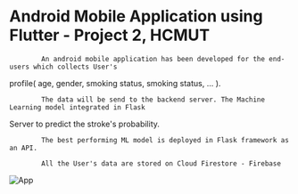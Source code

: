 # Android Mobile Application using Flutter - Project 2, HCMUT

            An android mobile application has been developed for the end-users which collects User's 
profile( age, gender, smoking status, smoking status, ... ).
            
            The data will be send to the backend server. The Machine Learning model integrated in Flask
Server to predict the stroke's probability.
            
            The best performing ML model is deployed in Flask framework as an API.
            
            All the User's data are stored on Cloud Firestore - Firebase  

![App](https://github.com/HuynhDuKienHung/Stroke-prediction-Android-App/assets/145436494/ce7b1736-c155-4a49-a40c-cfb939d45eb9)

